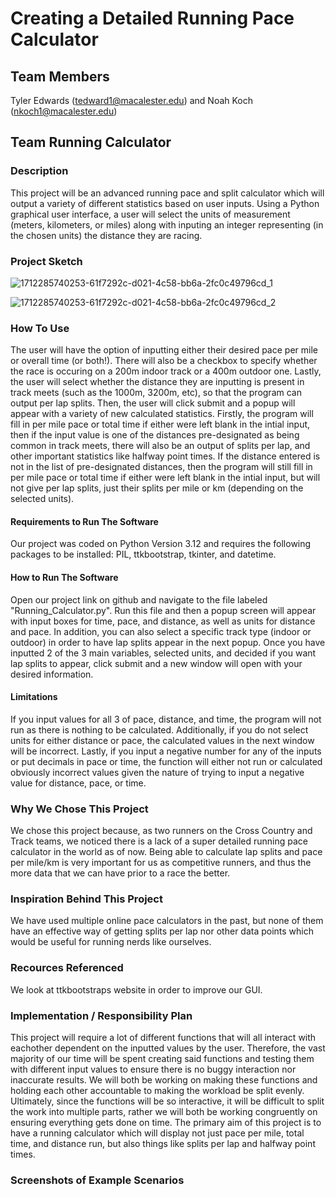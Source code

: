 # Creating a Detailed Running Pace Calculator 


## Team Members 
Tyler Edwards (tedward1@macalester.edu) and Noah Koch (nkoch1@macalester.edu)


## Team Running Calculator 


### Description 
This project will be an advanced running pace and split calculator which will output a variety of different statistics based on user inputs. Using a Python graphical user interface, a user will select the units of measurement (meters, kilometers, or miles) along with inputing an integer representing (in the chosen units) the distance they are racing. 


### Project Sketch
![1712285740253-61f7292c-d021-4c58-bb6a-2fc0c49796cd_1](https://github.com/mac-comp123-s24-alhashim/project-team-running-calculator/assets/156855239/8ff3602d-55f4-4cc5-af0d-1702e5dfe3de)

![1712285740253-61f7292c-d021-4c58-bb6a-2fc0c49796cd_2](https://github.com/mac-comp123-s24-alhashim/project-team-running-calculator/assets/156855239/d391520c-b815-44bd-9db9-e2cdbc6c4bd9)


### How To Use 
The user will  have the option of inputting either their desired pace per mile or overall time (or both!). There will also be a checkbox to specify whether the race is occuring on a 200m indoor track or a 400m outdoor one. Lastly, the user will select whether the distance they are inputting is present in track meets (such as the 1000m, 3200m, etc), so that the program can output per lap splits. Then, the user will click submit and a popup will appear with a variety of new calculated statistics. Firstly, the program will fill in per mile pace or total time if either were left blank in the intial input, then if the input value is one of the distances pre-designated as being common in track meets, there will also be an output of splits per lap, and other important statistics like halfway point times. If the distance entered is not in the list of pre-designated distances, then the program will still fill in per mile pace or total time if either were left blank in the intial input, but will not give per lap splits, just their splits per mile or km (depending on the selected units).


#### Requirements to Run The Software
Our project was coded on Python Version 3.12 and requires the following packages to be installed: PIL, ttkbootstrap, tkinter, and datetime.


#### How to Run The Software
Open our project link on github and navigate to the file labeled "Running_Calculator.py". Run this file and then a popup screen will appear with input boxes for time, pace, and distance, as well as units for distance and pace. In addition, you can also select a specific track type (indoor or outdoor) in order to have lap splits appear in the next popup. Once you have inputted 2 of the 3 main variables, selected units, and decided if you want lap splits to appear, click submit and a new window will open with your desired information. 


#### Limitations 
If you input values for all 3 of pace, distance, and time, the program will not run as there is nothing to be calculated. Additionally, if you do not select units for either distance or pace, the calculated values in the next window will be incorrect. Lastly, if you input a negative number for any of the inputs or put decimals in pace or time, the function will either not run or calculated obviously incorrect values given the nature of trying to input a negative value for distance, pace, or time. 


### Why We Chose This Project
We chose this project because, as two runners on the Cross Country and Track teams, we noticed there is a lack of a super detailed running pace calculator in the world as of now. Being able to calculate lap splits and pace per mile/km is very important for us as competitive runners, and thus the more data that we can have prior to a race the better. 


### Inspiration Behind This Project
We have used multiple online pace calculators in the past, but none of them have an effective way of getting splits per lap nor other data points which would be useful for running nerds like ourselves. 

### Recources Referenced
We look at ttkbootstraps website in order to improve our GUI. 


### Implementation / Responsibility Plan
This project will require a lot of different functions that will all interact with eachother dependent on the inputted values by the user. Therefore, the vast majority of our time will be spent creating said functions and testing them with different input values to ensure there is no buggy interaction nor inaccurate results. We will both be working on making these functions and holding each other accountable to making the workload be split evenly. Ultimately, since the functions will be so interactive, it will be difficult to split the work into multiple parts, rather we will both be working congruently on ensuring everything gets done on time. The primary aim of this project is to have a running calculator which will display not just pace per mile, total time, and distance run, but also things like splits per lap and halfway point times. 

### Screenshots of Example Scenarios

